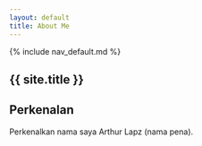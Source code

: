 ```yaml
---
layout: default
title: About Me
---
```

{% include nav_default.md %}
## {{ site.title }} 


## Perkenalan
 Perkenalkan nama saya Arthur Lapz (nama pena).
